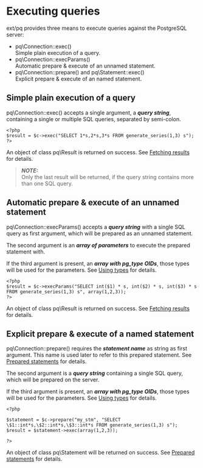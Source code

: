 # Executing queries

ext/pq provides three means to execute queries against the PostgreSQL server:

* pq\Connection::exec()  
  Simple plain execution of a query.
* pq\Connection::execParams()  
  Automatic prepare & execute of an unnamed statement.
* pq\Connection::prepare() and pq\Statement::exec()  
  Explicit prepare & execute of an named statement.


## Simple plain execution of a query

pq\Connection::exec() accepts a single argument, a ***query string***, containing a single or multiple SQL queries, separated by semi-colon.  

	<?php
	$result = $c->exec("SELECT 1*s,2*s,3*s FROM generate_series(1,3) s");
	?>

An object of class pq\Result is returned on success. See [Fetching results](pq/Result/:%20Fetching%20Results) for details.

> ***NOTE:***  
> Only the last result will be returned, if the query string contains more than one SQL query.


## Automatic prepare & execute of an unnamed statement

pq\Connection::execParams() accepts a ***query string*** with a single SQL query as first argument, which will be prepared as an unnamed statement.

The second argument is an ***array of parameters*** to execute the prepared statement with.

If the third argument is present, an ***array with pg_type OIDs***, those types will be used for the parameters. See [Using types](pq/Types/:%20Overview) for details.

	<?php
	$result = $c->execParams("SELECT int($1) * s, int($2) * s, int($3) * s FROM generate_series(1,3) s", array(1,2,3));
	?>

An object of class pq\Result is returned on success. See [Fetching results](pq/Result/:%20Fetching%20Results) for details.


## Explicit prepare & execute of a named statement

pq\Connection::prepare() requires the ***statement name*** as string as first argument. This name is used later to refer to this prepared statement. See [Prepared statements](pq/Statement) for details.

The second argument is a ***query string*** containing a single SQL query, which will be prepared on the server.

If the third argument is present, an ***array with pg_type OIDs***, those types will be used for the parameters. See [Using types](pq/Types/:%20Overview) for details.

	<?php
	
	$statement = $c->prepare("my_stm", "SELECT \$1::int*s,\$2::int*s,\$3::int*s FROM generate_series(1,3) s");
	$result = $statement->exec(array(1,2,3));
	
	?>

An object of class pq\Statement will be returned on success. See [Prepared statements](pq/Statement) for details.
